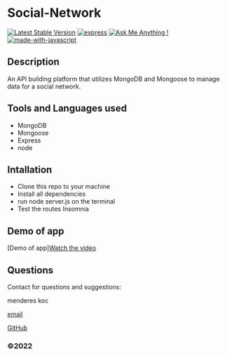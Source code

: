 # Social-Network
[![Latest Stable Version](https://img.shields.io/npm/v/express.svg?style=flat-square)](https://www.npmjs.com/package/express)
[![express](https://img.shields.io/npm/dt/express.svg?style=flat-square)](https://www.npmjs.com/package/express)
[![Ask Me Anything !](https://img.shields.io/badge/Ask%20me-anything-1abc9c.svg)](https://GitHub.com/MenderesKoc)
[![made-with-javascript](https://img.shields.io/badge/Made%20with-JavaScript-1f425f.svg)](https://www.javascript.com)

## Description
An API building platform that utilizes MongoDB and Mongoose to manage data for a social network.

## Tools and Languages used
 - MongoDB
 - Mongoose
 - Express
 - node

## Intallation 

- Clone this repo to your machine
- Install all dependencies
- run node server.js on the terminal
- Test the routes Insomnia

## Demo of app

[Demo of app][Watch the video](https://user-images.githubusercontent.com/86085362/159827076-2dac8a6f-6e48-4711-9367-ff81dfd1971c.mp4)

## Questions
  
Contact for questions and suggestions:

menderes koc

[email](mailto:mndrs.kc@gmail.com)

[GitHub](https://github.com/mendereskoc)


### ©️2022 





